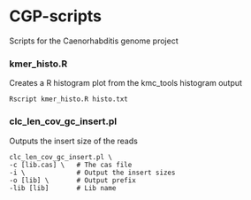 # CGP-scripts

Scripts for the Caenorhabditis genome project

### kmer_histo.R
Creates a R histogram plot from the kmc_tools histogram output
```
Rscript kmer_histo.R histo.txt
```
### clc_len_cov_gc_insert.pl
Outputs the insert size of the reads
```
clc_len_cov_gc_insert.pl \
-c [lib.cas] \   # The cas file
-i \             # Output the insert sizes
-o [lib] \       # Output prefix
-lib [lib]       # Lib name
```
